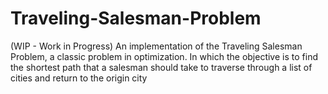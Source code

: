 # Traveling-Salesman-Problem
(WIP - Work in Progress)
An implementation of the Traveling Salesman Problem, a classic problem in optimization. In which the objective is to find the shortest path that a salesman should take to traverse through a list of cities and return to the origin city
